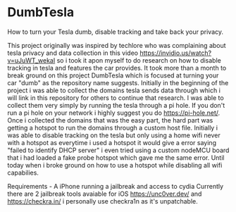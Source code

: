 # DumbTesla
How to turn your Tesla dumb, disable tracking and take back your privacy. 

This project originally was inspired by techlore who was complaining about tesla privacy and data collection in this video https://invidio.us/watch?v=uJuWT_wekaI
so i took it apon myself to do research on how to disable tracking in tesla and features the car provides. It took more than a month to break ground on this project DumbTesla which is focused at turning your car "dumb" as the repository name suggests. Initially in the beginning of the project i was able to collect the domains tesla sends data through which i will link in this repository for others to continue that research. I was able to collect them very simply by running the tesla through a pi hole. If you don't run a pi hole on your network i highly suggest you do https://pi-hole.net/. Once i collected the domains that was the easy part, the hard part was getting a hotspot to run the domains through a custom host file. Initially i was able to disable tracking on the tesla but only using a home wifi never with a hotspot as everytime i used a hotspot it would give a error saying "failed to identify DHCP server" i even tried using a custom nodeMCU board that i had loaded a fake probe hotspot which gave me the same error. Until today when i broke ground on how to use a hotspot while disabling all wifi capabilies. 

Requirements - 
A iPhone running a jailbreak and access to cydia
Currently there are 2 jailbreak tools avaiable for iOS https://unc0ver.dev/ and https://checkra.in/ i personally use checkra1n as it's unpatchable.

